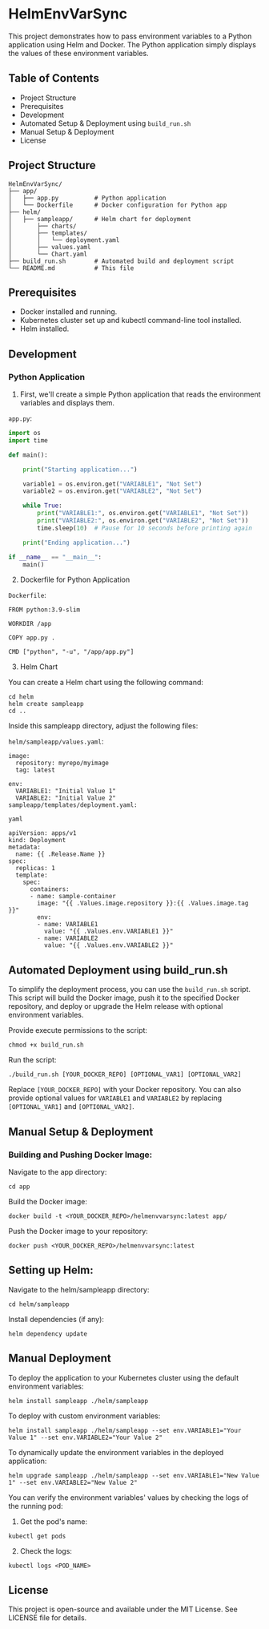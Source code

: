 # HelmEnvVarSync

This project demonstrates how to pass environment variables to a Python application using Helm and Docker. The Python application simply displays the values of these environment variables.

## Table of Contents

- Project Structure
- Prerequisites
- Development
- Automated Setup & Deployment using `build_run.sh`
- Manual Setup & Deployment
- License

## Project Structure

```
HelmEnvVarSync/
├── app/
│   ├── app.py          # Python application
│   └── Dockerfile      # Docker configuration for Python app
├── helm/
│   ├── sampleapp/      # Helm chart for deployment
│       ├── charts/
│       ├── templates/
│       │   └── deployment.yaml
│       ├── values.yaml
│       └── Chart.yaml
├── build_run.sh        # Automated build and deployment script
└── README.md           # This file
```

## Prerequisites

- Docker installed and running.
- Kubernetes cluster set up and kubectl command-line tool installed.
- Helm installed.

## Development

### Python Application

1. First, we'll create a simple Python application that reads the environment variables and displays them.

`app.py`:
```python
import os
import time

def main():

    print("Starting application...")

    variable1 = os.environ.get("VARIABLE1", "Not Set")
    variable2 = os.environ.get("VARIABLE2", "Not Set")

    while True:
        print("VARIABLE1:", os.environ.get("VARIABLE1", "Not Set"))
        print("VARIABLE2:", os.environ.get("VARIABLE2", "Not Set"))
        time.sleep(10)  # Pause for 10 seconds before printing again

    print("Ending application...")

if __name__ == "__main__":
    main()
```

2. Dockerfile for Python Application

`Dockerfile`:
```
FROM python:3.9-slim

WORKDIR /app

COPY app.py .

CMD ["python", "-u", "/app/app.py"]
```

3. Helm Chart

You can create a Helm chart using the following command:

```
cd helm
helm create sampleapp
cd ..
```

Inside this sampleapp directory, adjust the following files:

`helm/sampleapp/values.yaml`:
```
image:
  repository: myrepo/myimage
  tag: latest

env:
  VARIABLE1: "Initial Value 1"
  VARIABLE2: "Initial Value 2"
sampleapp/templates/deployment.yaml:
```
`yaml`
```
apiVersion: apps/v1
kind: Deployment
metadata:
  name: {{ .Release.Name }}
spec:
  replicas: 1
  template:
    spec:
      containers:
      - name: sample-container
        image: "{{ .Values.image.repository }}:{{ .Values.image.tag }}"
        env:
        - name: VARIABLE1
          value: "{{ .Values.env.VARIABLE1 }}"
        - name: VARIABLE2
          value: "{{ .Values.env.VARIABLE2 }}"
```

## Automated Deployment using build_run.sh
To simplify the deployment process, you can use the `build_run.sh` script. This script will build the Docker image, push it to the specified Docker repository, and deploy or upgrade the Helm release with optional environment variables.

Provide execute permissions to the script:

```
chmod +x build_run.sh
```

Run the script:

```
./build_run.sh [YOUR_DOCKER_REPO] [OPTIONAL_VAR1] [OPTIONAL_VAR2]
```

Replace `[YOUR_DOCKER_REPO]` with your Docker repository. You can also provide optional values for `VARIABLE1` and `VARIABLE2` by replacing `[OPTIONAL_VAR1]` and `[OPTIONAL_VAR2]`.

## Manual Setup & Deployment
### Building and Pushing Docker Image:
Navigate to the app directory:

```
cd app
```

Build the Docker image:

```
docker build -t <YOUR_DOCKER_REPO>/helmenvvarsync:latest app/
```

Push the Docker image to your repository:

```
docker push <YOUR_DOCKER_REPO>/helmenvvarsync:latest
```

## Setting up Helm:
Navigate to the helm/sampleapp directory:

```
cd helm/sampleapp
```

Install dependencies (if any):

```
helm dependency update
```

## Manual Deployment
To deploy the application to your Kubernetes cluster using the default environment variables:

```
helm install sampleapp ./helm/sampleapp
```

To deploy with custom environment variables:

```
helm install sampleapp ./helm/sampleapp --set env.VARIABLE1="Your Value 1" --set env.VARIABLE2="Your Value 2"
```

To dynamically update the environment variables in the deployed application:

```
helm upgrade sampleapp ./helm/sampleapp --set env.VARIABLE1="New Value 1" --set env.VARIABLE2="New Value 2"
```

You can verify the environment variables' values by checking the logs of the running pod:

1. Get the pod's name:

```
kubectl get pods
```

2. Check the logs:

```
kubectl logs <POD_NAME>
```

## License
This project is open-source and available under the MIT License. See LICENSE file for details.
